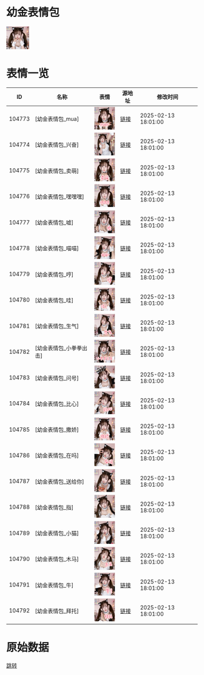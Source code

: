 # 幼金表情包

<img src="./cover.png" height="60" alt="cover" />

# 表情一览

|ID|名称|表情|源地址|修改时间|
|----|----|----|----|----|
|104773|[幼金表情包_mua]|<img src="./pic/104773_%5B幼金表情包_mua%5D.png" height="60" alt="mua"/>|[链接](https://i0.hdslb.com/bfs/garb/695ee219e05ef1e582087d8cf55855dded690c6e.png)|2025-02-13 18:01:00|
|104774|[幼金表情包_兴奋]|<img src="./pic/104774_%5B幼金表情包_兴奋%5D.png" height="60" alt="兴奋"/>|[链接](https://i0.hdslb.com/bfs/garb/6d5ad44c39ad9fc9f1e381adfb6cbd6db7c86428.png)|2025-02-13 18:01:00|
|104775|[幼金表情包_卖萌]|<img src="./pic/104775_%5B幼金表情包_卖萌%5D.png" height="60" alt="卖萌"/>|[链接](https://i0.hdslb.com/bfs/garb/7df9407a64e14cf6a602e5ab5b07b9827fd2f333.png)|2025-02-13 18:01:00|
|104776|[幼金表情包_嘿嘿嘿]|<img src="./pic/104776_%5B幼金表情包_嘿嘿嘿%5D.png" height="60" alt="嘿嘿嘿"/>|[链接](https://i0.hdslb.com/bfs/garb/291c9fae4221c68dd9bb7fb43ad4b7aed45a954b.png)|2025-02-13 18:01:00|
|104777|[幼金表情包_嘘]|<img src="./pic/104777_%5B幼金表情包_嘘%5D.png" height="60" alt="嘘"/>|[链接](https://i0.hdslb.com/bfs/garb/a19cd469ec305501a347c70d00a974ba567b2f4c.png)|2025-02-13 18:01:00|
|104778|[幼金表情包_喵喵]|<img src="./pic/104778_%5B幼金表情包_喵喵%5D.png" height="60" alt="喵喵"/>|[链接](https://i0.hdslb.com/bfs/garb/543913036992e3d0174296d09080490b0139c3cc.png)|2025-02-13 18:01:00|
|104779|[幼金表情包_哼]|<img src="./pic/104779_%5B幼金表情包_哼%5D.png" height="60" alt="哼"/>|[链接](https://i0.hdslb.com/bfs/garb/25da17d14ceaf2e718cd7f3b5fb7d23a6e705eca.png)|2025-02-13 18:01:00|
|104780|[幼金表情包_哇]|<img src="./pic/104780_%5B幼金表情包_哇%5D.png" height="60" alt="哇"/>|[链接](https://i0.hdslb.com/bfs/garb/6d8a91f5a68e322581ee4f8111108a46ee84b960.png)|2025-02-13 18:01:00|
|104781|[幼金表情包_生气]|<img src="./pic/104781_%5B幼金表情包_生气%5D.png" height="60" alt="生气"/>|[链接](https://i0.hdslb.com/bfs/garb/19e7ace8cc2e6a6e003fb138e46529747ffaa66d.png)|2025-02-13 18:01:00|
|104782|[幼金表情包_小拳拳出击]|<img src="./pic/104782_%5B幼金表情包_小拳拳出击%5D.png" height="60" alt="小拳拳出击"/>|[链接](https://i0.hdslb.com/bfs/garb/c89ab59052fde70965ea12b4c6e093b71676ae1b.png)|2025-02-13 18:01:00|
|104783|[幼金表情包_问号]|<img src="./pic/104783_%5B幼金表情包_问号%5D.png" height="60" alt="问号"/>|[链接](https://i0.hdslb.com/bfs/garb/eb6f76f30ec8f145e01d26d61ae66471cc01e737.png)|2025-02-13 18:01:00|
|104784|[幼金表情包_比心]|<img src="./pic/104784_%5B幼金表情包_比心%5D.png" height="60" alt="比心"/>|[链接](https://i0.hdslb.com/bfs/garb/eff2772bc4af57b99651bbac9039b0218a5b4b3e.png)|2025-02-13 18:01:00|
|104785|[幼金表情包_撒娇]|<img src="./pic/104785_%5B幼金表情包_撒娇%5D.png" height="60" alt="撒娇"/>|[链接](https://i0.hdslb.com/bfs/garb/acb60118d27d0f75983ea66aae444e35efe4f01b.png)|2025-02-13 18:01:00|
|104786|[幼金表情包_在吗]|<img src="./pic/104786_%5B幼金表情包_在吗%5D.png" height="60" alt="在吗"/>|[链接](https://i0.hdslb.com/bfs/garb/9d74d306391d822171ba068088655748bb50fb74.png)|2025-02-13 18:01:00|
|104787|[幼金表情包_送给你]|<img src="./pic/104787_%5B幼金表情包_送给你%5D.png" height="60" alt="送给你"/>|[链接](https://i0.hdslb.com/bfs/garb/149ce0dd4c3c0ffbf4b3efd74e7dbc676cd1c719.png)|2025-02-13 18:01:00|
|104788|[幼金表情包_指]|<img src="./pic/104788_%5B幼金表情包_指%5D.png" height="60" alt="指"/>|[链接](https://i0.hdslb.com/bfs/garb/e385faf3adef60048b9a6cde41cd4648b3bbbf40.png)|2025-02-13 18:01:00|
|104789|[幼金表情包_小猫]|<img src="./pic/104789_%5B幼金表情包_小猫%5D.png" height="60" alt="小猫"/>|[链接](https://i0.hdslb.com/bfs/garb/3678cd62fe3f7425df535a8c72c7cdddeeaff937.png)|2025-02-13 18:01:00|
|104790|[幼金表情包_木马]|<img src="./pic/104790_%5B幼金表情包_木马%5D.png" height="60" alt="木马"/>|[链接](https://i0.hdslb.com/bfs/garb/a81c954e1053e8cb588dec9ddc45d1bab134ed29.png)|2025-02-13 18:01:00|
|104791|[幼金表情包_牛]|<img src="./pic/104791_%5B幼金表情包_牛%5D.png" height="60" alt="牛"/>|[链接](https://i0.hdslb.com/bfs/garb/fca2bb6acd38af0212d468f9598e6f0a4dbaffad.png)|2025-02-13 18:01:00|
|104792|[幼金表情包_拜托]|<img src="./pic/104792_%5B幼金表情包_拜托%5D.png" height="60" alt="拜托"/>|[链接](https://i0.hdslb.com/bfs/garb/9f5d4f704c48c8fe1d0d091675ffa4721d85273c.png)|2025-02-13 18:01:00|

# 原始数据

[跳转](./raw.json)

